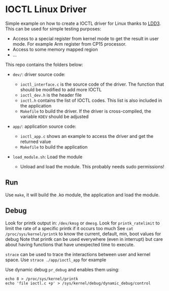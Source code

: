 # IOCTL Linux Driver

Simple example on how to create a IOCTL driver for Linux thanks
to [LDD3](https://lwn.net/Kernel/LDD3/). This can be used for simple
testing purposes:

* Access to a special register from kernel mode to get the result in
  user mode. For example Arm register from CP15 processor.
* Access to some memory mapped region
* ...


This repo contains the folders below:

- `dev/`: driver source code:

    * `ioctl_interface.c` is the source code of the driver. The function that
      should be modified to add more IOCTL
    * `ioctl_dev.h` is the header file
    * `ioctl.h` contains the list of IOCTL codes. This list is also included
      in the application
    * `Makefile` to build the driver. If the driver is cross-compiled, the
      variable `KDEV` should be adjusted


- `app/`: application source code:

    * `ioctl_app.c` shows an example to access the driver and get the returned
       value
    * `Makefile` to build the application


- `load_module.sh`: Load the module

    * Unload and load the module. This probably needs sudo permissions!


## Run

Use `make`, it will build the .ko module, the application and load the module.

## Debug

Look for printk output in: `/dev/kmsg` or `dmesg`.
Look for `printk_ratelimit` to limit the rate of a specific printk if it occurs too much
See `cat /proc/sys/kernel/printk` to know the current, default, min, boot values for debug
Note that printk can be used everywhere (even in interrupt) but care about having functions that have unexpected time to execute.

`strace` can be used to trace the interactions between user and kernel space.
Use `strace ./app/ioctl_app` for example

Use dynamic debug `pr_debug` and enables them using:
```
echo 8 > /proc/sys/kernel/printk
echo 'file ioctl.c +p' > /sys/kernel/debug/dynamic_debug/control
```






